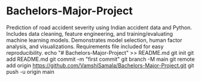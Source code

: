 # Bachelors-Major-Project
Prediction of road accident severity using Indian accident data and Python. Includes data cleaning, feature engineering, and training/evaluating machine learning models. Demonstrates model selection, human factor analysis, and visualizations. Requirements file included for easy reproducibility.
echo "# Bachelors-Major-Project" >> README.md
git init
git add README.md
git commit -m "first commit"
git branch -M main
git remote add origin https://github.com/VamshiSamala/Bachelors-Major-Project.git
git push -u origin main
